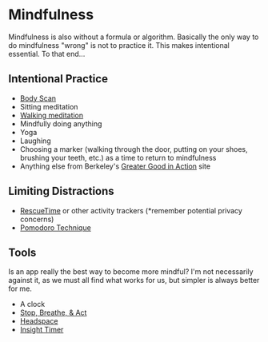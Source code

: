 # Mindfulness

Mindfulness is also without a formula or algorithm. Basically the only way 
to do mindfulness "wrong" is not to practice it. This makes intentional 
essential. To that end...

## Intentional Practice

* [Body Scan](https://ggia.berkeley.edu/practice/body_scan_meditation)
* Sitting meditation
* [Walking meditation](https://ggia.berkeley.edu/practice/walking_meditation)
* Mindfully doing anything
* Yoga
* Laughing
* Choosing a marker (walking through the door, putting on your shoes, brushing your teeth, etc.) as a time to return to mindfulness
* Anything else from Berkeley's [Greater Good in Action](https://ggia.berkeley.edu/) site

## Limiting Distractions

* [RescueTime](https://www.rescuetime.com/) or other activity trackers (*remember potential privacy concerns)
* [Pomodoro Technique](https://en.wikipedia.org/wiki/Pomodoro_Technique)

## Tools

Is an app really the best way to become more mindful? I'm not necessarily against it, as we must all find what works for us, but simpler is always better for me.

* A clock
* [Stop, Breathe, & Act](https://itunes.apple.com/us/app/stop-breathe-think/id778848692?mt=8)
* [Headspace](https://www.headspace.com/)
* [Insight Timer](https://insighttimer.com/)
